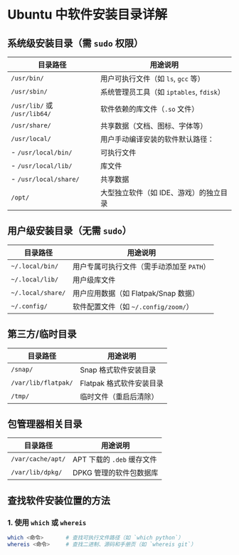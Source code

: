 # Ubuntu 中软件安装目录详解

## 系统级安装目录（需 `sudo` 权限）

| 目录路径               | 用途说明                                                                 |
|------------------------|--------------------------------------------------------------------------|
| `/usr/bin/`            | 用户可执行文件（如 `ls`, `gcc` 等）                                      |
| `/usr/sbin/`           | 系统管理员工具（如 `iptables`, `fdisk`）                                 |
| `/usr/lib/` 或 `/usr/lib64/` | 软件依赖的库文件（`.so` 文件）                                          |
| `/usr/share/`          | 共享数据（文档、图标、字体等）                                           |
| `/usr/local/`          | 用户手动编译安装的软件默认路径：                                         |
| - `/usr/local/bin/`    | 可执行文件                                                              |
| - `/usr/local/lib/`    | 库文件                                                                  |
| - `/usr/local/share/`  | 共享数据                                                                |
| `/opt/`                | 大型独立软件（如 IDE、游戏）的独立目录                                   |

## 用户级安装目录（无需 `sudo`）

| 目录路径               | 用途说明                                                                 |
|------------------------|--------------------------------------------------------------------------|
| `~/.local/bin/`        | 用户专属可执行文件（需手动添加至 `PATH`）                                |
| `~/.local/lib/`        | 用户级库文件                                                            |
| `~/.local/share/`      | 用户应用数据（如 Flatpak/Snap 数据）                                     |
| `~/.config/`           | 软件配置文件（如 `~/.config/zoom/`）                                     |

## 第三方/临时目录

| 目录路径               | 用途说明                                                                 |
|------------------------|--------------------------------------------------------------------------|
| `/snap/`               | Snap 格式软件安装目录                                                   |
| `/var/lib/flatpak/`    | Flatpak 格式软件安装目录                                                |
| `/tmp/`                | 临时文件（重启后清除）                                                  |

## 包管理器相关目录

| 目录路径               | 用途说明                                                                 |
|------------------------|--------------------------------------------------------------------------|
| `/var/cache/apt/`      | APT 下载的 `.deb` 缓存文件                                               |
| `/var/lib/dpkg/`       | DPKG 管理的软件包数据库                                                  |

## 查找软件安装位置的方法

### 1. 使用 `which` 或 `whereis`
```bash
which <命令>       # 查找可执行文件路径（如 `which python`）
whereis <命令>     # 查找二进制、源码和手册页（如 `whereis git`）
